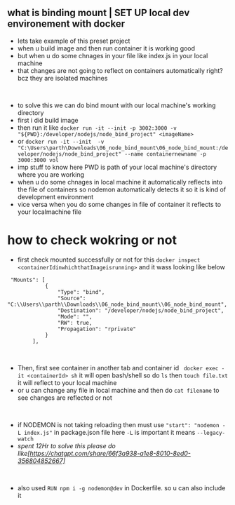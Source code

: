 ## what is binding mount | SET UP local dev environement with docker

- lets take example of this preset project
- when u build image and then run container it is working good
- but when u do some chnages in your file like index.js in your local machine 
- that changes are not going to reflect on containers automatically right? bcz they are isolated machines

<br/>

- to solve this we can do bind mount with our local machine's working directory
- first i did build image
- then run it like `docker run -it --init -p 3002:3000 -v "${PWD}:/developer/nodejs/node_bind_project" <imageName>` 
- or `docker run -it --init  -v "C:\Users\parth\Downloads\06_node_bind_mount\06_node_bind_mount:/developer/nodejs/node_bind_project" --name containernewname -p 3000:3000 vol`
- imp stuff to know here PWD is path of your local machine's directory where you are working 
- when u do some chnages in local machine it automatically reflects into the file of containers so nodemon automatically detects it so it is kind of development environment
- vice versa when you do some changes in file of container it reflects to your localmachine file


# how to check wokring or not

- first check mounted successfully or not for this `docker inspect <containerIdinwhichthatImageisrunning>` and it wass looking like below

```
 "Mounts": [
            {
                "Type": "bind",
                "Source": "C:\\Users\\parth\\Downloads\\06_node_bind_mount\\06_node_bind_mount",
                "Destination": "/developer/nodejs/node_bind_project",
                "Mode": "",
                "RW": true,
                "Propagation": "rprivate"
            }
        ],
```


<br/>

- Then, first see container in another tab and container id ` docker exec -it <containerId> sh` it will open bash/shell so do `ls` then `touch file.txt` it will reflect to your local machine 
- or u can change any file in local machine and then do `cat filename` to see changes are reflected or not 

<br/>

- if NODEMON is not taking reloading then must use `"start": "nodemon -L index.js"` in package.json file here `-L` is important it means `--legacy-watch` 
- *spent 12Hr to solve this please do like[https://chatgpt.com/share/66f3a938-a1e8-8010-8ed0-356804852667]*

<br/>

- also used `RUN npm i -g nodemon@dev` in Dockerfile. so u can also include it 